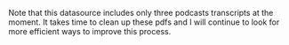 Note that this datasource includes only three podcasts transcripts at the moment. It takes time to clean up these pdfs and I will continue to look for more efficient ways to improve this process.
